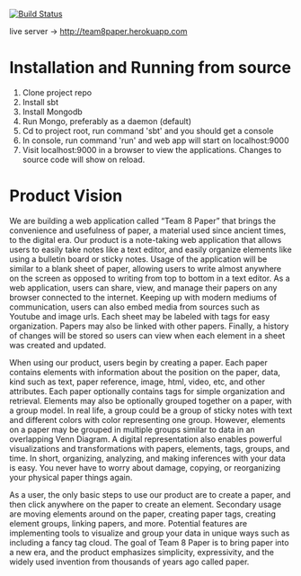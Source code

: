 [![Build Status](https://travis-ci.org/nanop/Team8Paper.png?branch=master)](https://travis-ci.org/nanop/Team8Paper)

live server -> http://team8paper.herokuapp.com

# Installation and Running from source

1. Clone project repo
2. Install sbt
3. Install Mongodb
4. Run Mongo, preferably as a daemon (default)
5. Cd to project root, run command 'sbt' and you should get a console
6. In console, run command 'run' and web app will start on localhost:9000
7. Visit localhost:9000 in a browser to view the applications. Changes to source code will show on reload.

# Product Vision

We are building a web application called “Team 8 Paper” that brings the convenience and usefulness of paper, a material used since ancient times, to the digital era. Our product is a note-taking web application that allows users to easily take notes like a text editor, and easily organize elements like using a bulletin board or sticky notes. Usage of the application will be similar to a blank sheet of paper, allowing users to write almost anywhere on the screen as opposed to writing from top to bottom in a text editor. As a web application, users can share, view, and manage their papers on any browser connected to the internet. Keeping up with modern mediums of communication, users can also embed media from sources such as Youtube and image urls. Each sheet may be labeled with tags for easy organization. Papers may also be linked with other papers. Finally, a history of changes will be stored so users can view when each element in a sheet was created and updated. 
	
When using our product, users begin by creating a paper. Each paper contains elements with information about the position on the paper, data, kind such as text, paper  reference, image, html, video, etc, and other attributes. Each paper optionally contains tags for simple organization and retrieval. Elements may also be optionally grouped together on a paper, with a group model. In real life, a group could be a group of sticky notes with text and different colors with color representing one group. However, elements on a paper may be grouped in multiple groups similar to data in an overlapping Venn Diagram. A digital representation also enables powerful visualizations and transformations with papers, elements, tags, groups, and time. In short, organizing, analyzing, and making inferences with your data is easy. You never have to worry about damage, copying, or reorganizing your physical paper things again. 

As a user, the only basic steps to use our product are to create a paper, and then click anywhere on the paper to create an element. Secondary usage are moving elements around on the paper, creating paper tags, creating element groups, linking papers, and more. Potential features are implementing tools to visualize and group your data in unique ways such as including a fancy tag cloud. The goal of Team 8 Paper is to bring paper into a new era, and the product emphasizes simplicity, expressivity, and the widely used invention from thousands of years ago called paper.
